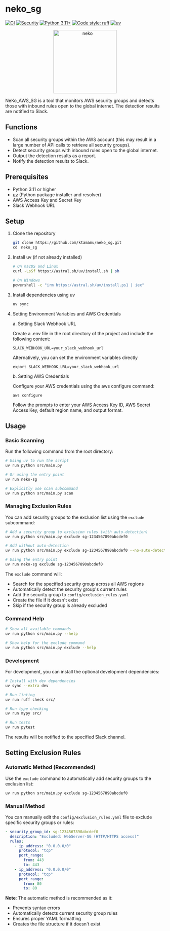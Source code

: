 # neko_sg

[![CI](https://github.com/ktamamu/neko_sg/actions/workflows/ci.yml/badge.svg)](https://github.com/ktamamu/neko_sg/actions/workflows/ci.yml)
[![Security](https://github.com/ktamamu/neko_sg/actions/workflows/security.yml/badge.svg)](https://github.com/ktamamu/neko_sg/actions/workflows/security.yml)
[![Python 3.11+](https://img.shields.io/badge/python-3.11+-blue.svg)](https://www.python.org/downloads/)
[![Code style: ruff](https://img.shields.io/endpoint?url=https://raw.githubusercontent.com/astral-sh/ruff/main/assets/badge/v2.json)](https://github.com/astral-sh/ruff)
[![uv](https://img.shields.io/endpoint?url=https://raw.githubusercontent.com/astral-sh/uv/main/assets/badge/v0.json)](https://github.com/astral-sh/uv)

<div align="center">
<img src="icon.png" alt="neko" width="200">
</div>

NeKo_AWS_SG is a tool that monitors AWS security groups and detects those with inbound rules open to the global internet. The detection results are notified to Slack.

## Functions

- Scan all security groups within the AWS account (this may result in a large number of API calls to retrieve all security groups).
- Detect security groups with inbound rules open to the global internet.
- Output the detection results as a report.
- Notify the detection results to Slack.

## Prerequisites

- Python 3.11 or higher
- [uv](https://docs.astral.sh/uv/) (Python package installer and resolver)
- AWS Access Key and Secret Key
- Slack Webhook URL

## Setup

1. Clone the repository
   ```bash
   git clone https://github.com/ktamamu/neko_sg.git
   cd　neko_sg
   ```

2. Install uv (if not already installed)
   ```bash
   # On macOS and Linux
   curl -LsSf https://astral.sh/uv/install.sh | sh

   # On Windows
   powershell -c "irm https://astral.sh/uv/install.ps1 | iex"
   ```

3. Install dependencies using uv
   ```bash
   uv sync
   ```

4. Setting Environment Variables and AWS Credentials

   a. Setting Slack Webhook URL

   Create a .env file in the root directory of the project and include the following content:

   ```
   SLACK_WEBHOOK_URL=your_slack_webhook_url
   ```

   Alternatively, you can set the environment variables directly

   ```
   export SLACK_WEBHOOK_URL=your_slack_webhook_url
   ```

   b. Setting AWS Credentials

   Configure your AWS credentials using the aws configure command:
   ```
   aws configure
   ```

   Follow the prompts to enter your AWS Access Key ID, AWS Secret Access Key, default region name, and output format.

## Usage

### Basic Scanning

Run the following command from the root directory:

```bash
# Using uv to run the script
uv run python src/main.py

# Or using the entry point
uv run neko-sg

# Explicitly use scan subcommand
uv run python src/main.py scan
```

### Managing Exclusion Rules

You can add security groups to the exclusion list using the `exclude` subcommand:

```bash
# Add a security group to exclusion rules (with auto-detection)
uv run python src/main.py exclude sg-1234567890abcdef0

# Add without auto-detection
uv run python src/main.py exclude sg-1234567890abcdef0 --no-auto-detect

# Using the entry point
uv run neko-sg exclude sg-1234567890abcdef0
```

The `exclude` command will:
- Search for the specified security group across all AWS regions
- Automatically detect the security group's current rules
- Add the security group to `config/exclusion_rules.yaml`
- Create the file if it doesn't exist
- Skip if the security group is already excluded

### Command Help

```bash
# Show all available commands
uv run python src/main.py --help

# Show help for the exclude command
uv run python src/main.py exclude --help
```

### Development

For development, you can install the optional development dependencies:

```bash
# Install with dev dependencies
uv sync --extra dev

# Run linting
uv run ruff check src/

# Run type checking
uv run mypy src/

# Run tests
uv run pytest
```

The results will be notified to the specified Slack channel.

## Setting Exclusion Rules

### Automatic Method (Recommended)

Use the `exclude` command to automatically add security groups to the exclusion list:

```bash
uv run python src/main.py exclude sg-1234567890abcdef0
```

### Manual Method

You can manually edit the `config/exclusion_rules.yaml` file to exclude specific security groups or rules:

```yaml
- security_group_id: sg-1234567890abcdef0
  description: "Excluded: WebServer-SG (HTTP/HTTPS access)"
  rules:
    - ip_address: "0.0.0.0/0"
      protocol: "tcp"
      port_range:
        from: 443
        to: 443
    - ip_address: "0.0.0.0/0"
      protocol: "tcp"
      port_range:
        from: 80
        to: 80
```

**Note**: The automatic method is recommended as it:
- Prevents syntax errors
- Automatically detects current security group rules
- Ensures proper YAML formatting
- Creates the file structure if it doesn't exist
